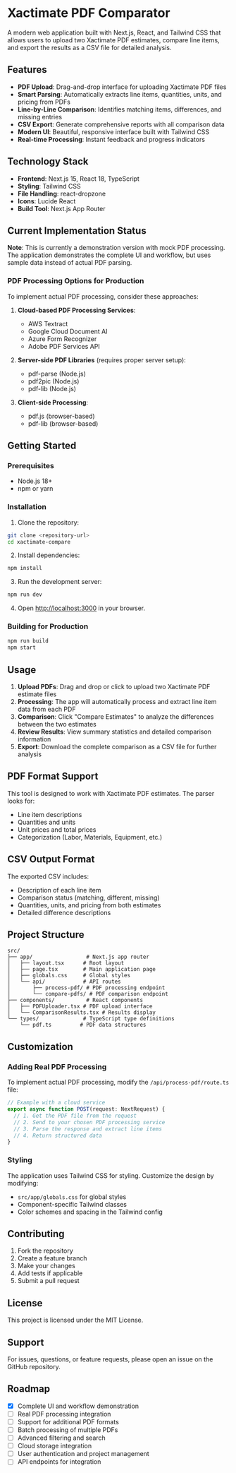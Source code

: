 # Xactimate PDF Comparator

A modern web application built with Next.js, React, and Tailwind CSS that allows users to upload two Xactimate PDF estimates, compare line items, and export the results as a CSV file for detailed analysis.

## Features

- **PDF Upload**: Drag-and-drop interface for uploading Xactimate PDF files
- **Smart Parsing**: Automatically extracts line items, quantities, units, and pricing from PDFs
- **Line-by-Line Comparison**: Identifies matching items, differences, and missing entries
- **CSV Export**: Generate comprehensive reports with all comparison data
- **Modern UI**: Beautiful, responsive interface built with Tailwind CSS
- **Real-time Processing**: Instant feedback and progress indicators

## Technology Stack

- **Frontend**: Next.js 15, React 18, TypeScript
- **Styling**: Tailwind CSS
- **File Handling**: react-dropzone
- **Icons**: Lucide React
- **Build Tool**: Next.js App Router

## Current Implementation Status

**Note**: This is currently a demonstration version with mock PDF processing. The application demonstrates the complete UI and workflow, but uses sample data instead of actual PDF parsing.

### PDF Processing Options for Production

To implement actual PDF processing, consider these approaches:

1. **Cloud-based PDF Processing Services**:
   - AWS Textract
   - Google Cloud Document AI
   - Azure Form Recognizer
   - Adobe PDF Services API

2. **Server-side PDF Libraries** (requires proper server setup):
   - pdf-parse (Node.js)
   - pdf2pic (Node.js)
   - pdf-lib (Node.js)

3. **Client-side Processing**:
   - pdf.js (browser-based)
   - pdf-lib (browser-based)

## Getting Started

### Prerequisites

- Node.js 18+ 
- npm or yarn

### Installation

1. Clone the repository:
```bash
git clone <repository-url>
cd xactimate-compare
```

2. Install dependencies:
```bash
npm install
```

3. Run the development server:
```bash
npm run dev
```

4. Open [http://localhost:3000](http://localhost:3000) in your browser.

### Building for Production

```bash
npm run build
npm start
```

## Usage

1. **Upload PDFs**: Drag and drop or click to upload two Xactimate PDF estimate files
2. **Processing**: The app will automatically process and extract line item data from each PDF
3. **Comparison**: Click "Compare Estimates" to analyze the differences between the two estimates
4. **Review Results**: View summary statistics and detailed comparison information
5. **Export**: Download the complete comparison as a CSV file for further analysis

## PDF Format Support

This tool is designed to work with Xactimate PDF estimates. The parser looks for:
- Line item descriptions
- Quantities and units
- Unit prices and total prices
- Categorization (Labor, Materials, Equipment, etc.)

## CSV Output Format

The exported CSV includes:
- Description of each line item
- Comparison status (matching, different, missing)
- Quantities, units, and pricing from both estimates
- Detailed difference descriptions

## Project Structure

```
src/
├── app/                 # Next.js app router
│   ├── layout.tsx      # Root layout
│   ├── page.tsx        # Main application page
│   ├── globals.css     # Global styles
│   └── api/            # API routes
│       ├── process-pdf/ # PDF processing endpoint
│       └── compare-pdfs/ # PDF comparison endpoint
├── components/          # React components
│   ├── PDFUploader.tsx # PDF upload interface
│   └── ComparisonResults.tsx # Results display
└── types/              # TypeScript type definitions
    └── pdf.ts         # PDF data structures
```

## Customization

### Adding Real PDF Processing

To implement actual PDF processing, modify the `/api/process-pdf/route.ts` file:

```typescript
// Example with a cloud service
export async function POST(request: NextRequest) {
  // 1. Get the PDF file from the request
  // 2. Send to your chosen PDF processing service
  // 3. Parse the response and extract line items
  // 4. Return structured data
}
```

### Styling

The application uses Tailwind CSS for styling. Customize the design by modifying:
- `src/app/globals.css` for global styles
- Component-specific Tailwind classes
- Color schemes and spacing in the Tailwind config

## Contributing

1. Fork the repository
2. Create a feature branch
3. Make your changes
4. Add tests if applicable
5. Submit a pull request

## License

This project is licensed under the MIT License.

## Support

For issues, questions, or feature requests, please open an issue on the GitHub repository.

## Roadmap

- [x] Complete UI and workflow demonstration
- [ ] Real PDF processing integration
- [ ] Support for additional PDF formats
- [ ] Batch processing of multiple PDFs
- [ ] Advanced filtering and search
- [ ] Cloud storage integration
- [ ] User authentication and project management
- [ ] API endpoints for integration
